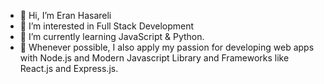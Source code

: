 - 👋 Hi, I’m Eran Hasareli
- 👀 I’m interested in Full Stack Development
- 🌱 I’m currently learning JavaScript & Python.
- 💞️ Whenever possible, I also apply my passion for developing web apps with Node.js and Modern Javascript Library and Frameworks  like React.js and Express.js.


<!---
Eran2001/Eran2001 is a ✨ special ✨ repository because its `README.md` (this file) appears on your GitHub profile.
You can click the Preview link to take a look at your changes.
--->
